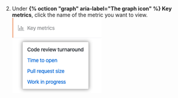 2. Under **{% octicon "graph" aria-label="The graph icon" %} Key metrics**, click the name of the metric you want to view. ![List of key metrics](/assets/images/help/insights/key-metrics-list.png)
